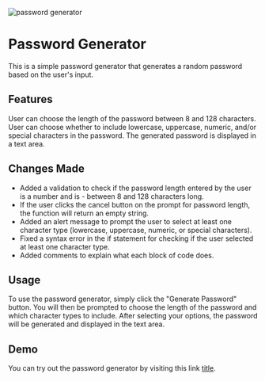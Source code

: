 ![password generator](./assets/images/rpg.png)

# Password Generator
This is a simple password generator that generates a random password based on the user's input.

## Features
User can choose the length of the password between 8 and 128 characters.
User can choose whether to include lowercase, uppercase, numeric, and/or special characters in the password.
The generated password is displayed in a text area.

## Changes Made

- Added a validation to check if the password length entered by the user is a number and is - between 8 and 128 characters long.
- If the user clicks the cancel button on the prompt for password length, the function will return an empty string.
- Added an alert message to prompt the user to select at least one character type (lowercase, uppercase, numeric, or special characters).
- Fixed a syntax error in the if statement for checking if the user selected at least one character type.
- Added comments to explain what each block of code does.

## Usage

To use the password generator, simply click the "Generate Password" button. You will then be prompted to choose the length of the password and which character types to include. After selecting your options, the password will be generated and displayed in the text area.

## Demo
You can try out the password generator by visiting this link [title](https://www.example.com).
